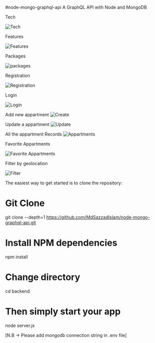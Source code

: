 
#node-mongo-graphql-api
A GraphQL API with Node and MongoDB

Tech

![Tech](https://user-images.githubusercontent.com/63356649/121806425-a665eb00-cc71-11eb-8073-5772687fcc9d.JPG)

Features

![Features](https://user-images.githubusercontent.com/63356649/121806474-ca293100-cc71-11eb-9c89-78826e5c032f.JPG)

Packages


![packages](https://user-images.githubusercontent.com/63356649/121806280-090ab700-cc71-11eb-8a13-e62b2869ac42.JPG)

Registration

![Registration](https://user-images.githubusercontent.com/63356649/121807321-79b3d280-cc75-11eb-99c8-1e53e1b19ac8.JPG)

Login

![Login](https://user-images.githubusercontent.com/63356649/121807328-80424a00-cc75-11eb-8b57-b7553c04a0cf.JPG)

Add new appartment
![Create](https://user-images.githubusercontent.com/63356649/121807385-b4b60600-cc75-11eb-9a17-cb6d42a9e110.JPG)

Update a appartment
![Update](https://user-images.githubusercontent.com/63356649/121807391-b5e73300-cc75-11eb-957a-51dad4f26c74.JPG)

All the appartment Records
![Appartments](https://user-images.githubusercontent.com/63356649/121807382-b2ec4280-cc75-11eb-8afb-2f73aa056efe.JPG)

Favorite Appartments

![Favorite Appartments](https://user-images.githubusercontent.com/63356649/121807387-b4b60600-cc75-11eb-8317-1557c9d7e701.JPG)

Filter by geolocation

![Filter](https://user-images.githubusercontent.com/63356649/121807388-b54e9c80-cc75-11eb-8488-c32550539416.JPG)

The easiest way to get started is to clone the repository:


# Git Clone 
git clone --depth=1 https://github.com/MdSazzadIslam/node-mongo-graphql-api.git

# Install NPM dependencies
npm install

# Change directory
cd backend


# Then simply start your app
node server.js

[N.B -> Please add mongodb connection string in .env file]
